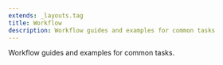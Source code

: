 ```yaml
---
extends: _layouts.tag
title: Workflow
description: Workflow guides and examples for common tasks 
---
```


Workflow guides and examples for common tasks.

